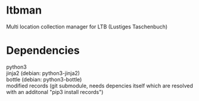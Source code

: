 # ltbman
Multi location collection manager for LTB (Lustiges Taschenbuch)

# Dependencies
python3  
jinja2 (debian: python3-jinja2)  
bottle (debian: python3-bottle)  
modified records (git submodule, needs depencies itself which are resolved with an additonal "pip3 install records")  
